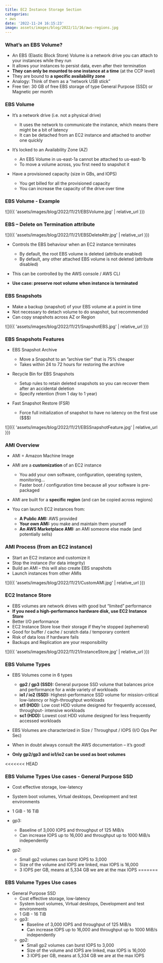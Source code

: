 ```yaml
---
title: EC2 Instance Storage Section
categories:
- aws
date: '2022-11-24 16:15:23'
image: assets/images/blog/2022/11/16/aws-regions.jpg
---
```


### What’s an EBS Volume?
* An EBS (Elastic Block Store) Volume is a network drive you can attach to your instances while they run
* It allows your instances to persist data, even after their termination
* **They can only be mounted to one instance at a time** (at the CCP level)
* They are bound to **a specific availability zone**
* Analogy: Think of them as a “network USB stick”
* Free tier: 30 GB of free EBS storage of type General Purpose (SSD) or Magnetic per month

### EBS Volume
* It’s a network drive (i.e. not a physical drive)
    * It uses the network to communicate the instance, which means there might be a bit of latency
    * It can be detached from an EC2 instance and attached to another one quickly

* It’s locked to an Availability Zone (AZ)
    * An EBS Volume in us-east-1a cannot be attached to us-east-1b
    * To move a volume across, you first need to snapshot it

* Have a provisioned capacity (size in GBs, and IOPS)
    * You get billed for all the provisioned capacity
    * You can increase the capacity of the drive over time

### EBS Volume - Example
![]({{ 'assets/images/blog/2022/11/21/EBSVolume.jpg' | relative_url }})

### EBS – Delete on Termination attribute
![]({{ 'assets/images/blog/2022/11/21/EBSDeleteAttr.jpg' | relative_url }})

* Controls the EBS behaviour when an EC2 instance terminates
    * By default, the root EBS volume is deleted (attribute enabled)
    * By default, any other attached EBS volume is not deleted (attribute disabled)

* This can be controlled by the AWS console / AWS CLI
* **Use case: preserve root volume when instance is terminated**

### EBS Snapshots
* Make a backup (snapshot) of your EBS volume at a point in time
* Not necessary to detach volume to do snapshot, but recommended
* Can copy snapshots across AZ or Region

![]({{ 'assets/images/blog/2022/11/21/SnapshotEBS.jpg' | relative_url }})

### EBS Snapshots Features
* EBS Snapshot Archive
    * Move a Snapshot to an ”archive tier” that is 75% cheaper
    * Takes within 24 to 72 hours for restoring the archive

* Recycle Bin for EBS Snapshots
    * Setup rules to retain deleted snapshots so you can recover them after an accidental deletion
    * Specify retention (from 1 day to 1 year)

* Fast Snapshot Restore (FSR)
    * Force full initialization of snapshot to have no latency on the first use ($$$)

![]({{ 'assets/images/blog/2022/11/21/EBSSnapshotFeature.jpg' | relative_url }})

### AMI Overview
* AMI = Amazon Machine Image
* AMI are a **customization** of an EC2 instance
    * You add your own software, configuration, operating system, monitoring…
    * Faster boot / configuration time because all your software is pre-packaged

* AMI are built for a **specific region** (and can be copied across regions)
* You can launch EC2 instances from:
    * **A Public AMI:** AWS provided
    * **Your own AMI:** you make and maintain them yourself
    * **An AWS Marketplace AMI:** an AMI someone else made (and potentially sells)

### AMI Process (from an EC2 instance)
* Start an EC2 instance and customize it
* Stop the instance (for data integrity)
* Build an AMI – this will also create EBS snapshots
* Launch instances from other AMIs

![]({{ 'assets/images/blog/2022/11/21/CustomAMI.jpg' | relative_url }})

### EC2 Instance Store
* EBS volumes are network drives with good but “limited” performance
* **If you need a high-performance hardware disk, use EC2 Instance Store**
* Better I/O performance
* EC2 Instance Store lose their storage if they’re stopped (ephemeral)
* Good for buffer / cache / scratch data / temporary content
* Risk of data loss if hardware fails
* Backups and Replication are your responsibility 

![]({{ 'assets/images/blog/2022/11/21/InstanceStore.jpg' | relative_url }})

### EBS Volume Types
* EBS Volumes come in 6 types
    * **gp2 / gp3 (SSD):** General purpose SSD volume that balances price and performance for a wide variety of workloads
    * **io1 / io2 (SSD):** Highest-performance SSD volume for mission-critical low-latency or high-throughput workloads
    * **st1 (HDD):** Low cost HDD volume designed for frequently accessed, throughput- intensive workloads
    * **sc1 (HDD):** Lowest cost HDD volume designed for less frequently accessed workloads

* EBS Volumes are characterized in Size / Throughput / IOPS (I/O Ops Per Sec)
* When in doubt always consult the AWS documentation – it’s good!
* **Only gp2/gp3 and io1/io2 can be used as boot volumes**

<<<<<<< HEAD
### EBS Volume Types Use cases - General Purpose SSD
* Cost effective storage, low-latency
* System boot volumes, Virtual desktops, Development and test environments
* 1 GiB - 16 TiB
* gp3:
    * Baseline of 3,000 IOPS and throughput of 125 MiB/s
    * Can increase IOPS up to 16,000 and throughput up to 1000 MiB/s independently

* gp2:
    * Small gp2 volumes can burst IOPS to 3,000
    * Size of the volume and IOPS are linked, max IOPS is 16,000
    * 3 IOPS per GB, means at 5,334 GB we are at the max IOPS
=======
### EBS Volume Types Use cases
* General Purpose SSD
    * Cost effective storage, low-latency
    * System boot volumes, Virtual desktops, Development and test environments
    * 1 GiB - 16 TiB 
    * gp3:
        * Baseline of 3,000 IOPS and throughput of 125 MiB/s
        * Can increase IOPS up to 16,000 and throughput up to 1000 MiB/s independently
    * gp2:
        * Small gp2 volumes can burst IOPS to 3,000
        * Size of the volume and IOPS are linked, max IOPS is 16,000
        * 3 IOPS per GB, means at 5,334 GB we are at the max IOPS
